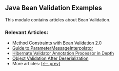 ## Java Bean Validation Examples

This module contains articles about Bean Validation.

### Relevant Articles: 
- [Method Constraints with Bean Validation 2.0](https://www.baeldung.com/javax-validation-method-constraints)
- [Guide to ParameterMessageInterpolator](https://www.baeldung.com/hibernate-parametermessageinterpolator)
- [Hibernate Validator Annotation Processor in Depth](https://www.baeldung.com/hibernate-validator-annotation-processor)
- [Object Validation After Deserialization](https://www.baeldung.com/java-object-validation-deserialization)
- More articles: [[<-- prev]](../javaxval)